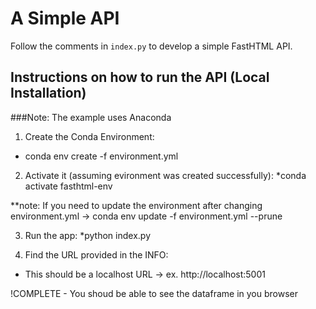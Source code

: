 # A Simple API

Follow the comments in `index.py` to develop a simple FastHTML API.

## Instructions on how to run the API (Local Installation)
###Note: The example uses Anaconda

1. Create the Conda Environment:
* conda env create -f environment.yml

2. Activate it (assuming evironment was created successfully):
*conda activate fasthtml-env

**note: If you need to update the environment after changing environment.yml -> conda env update -f environment.yml --prune

3. Run the app:
*python index.py

4. Find the URL provided in the INFO:
* This should be a localhost URL -> ex. http://localhost:5001

!COMPLETE - You shoud be able to see the dataframe in you browser
